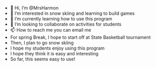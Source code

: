 - 👋 Hi, I’m @MrsHarmon
- 👀 I’m interested in snow skiing and learning to build games
- 🌱 I’m currently learning how to use this program
- 💞️ I’m looking to collaborate on activities for students
- 📫 How to reach me you can email me
- For spring Break, I hope to start off at State Basketball tournament
- Then, I plan to go snow skiing
- I hope my students enjoy using this program
- I hope they think it is easy and interesting
- So far, this seems easy to use!

<!---
MrsHarmon/MrsHarmon is a ✨ special ✨ repository because its `README.md` (this file) appears on your GitHub profile.
You can click the Preview link to take a look at your changes.
--->
